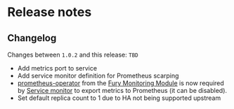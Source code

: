 # Release notes

## Changelog

Changes between `1.0.2` and this release: `TBD`

- Add metrics port to service
- Add service monitor definition for Prometheus scarping
- [prometheus-operator](https://github.com/sighupio/fury-kubernetes-monitoring/tree/master/katalog/prometheus-operator) from the [Fury Monitoring Module](https://github.com/sighupio/fury-kubernetes-monitoring) is now required by [Service monitor](./katalog/gatekeeper/core/service-monitor.yml) to export metrics to Prometheus (it can be disabled).
- Set default replica count to 1 due to HA not being supported upstream
